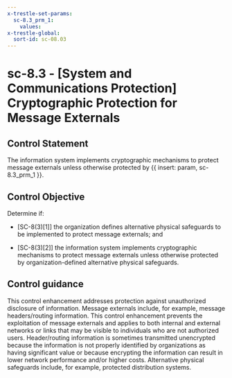 ```yaml
---
x-trestle-set-params:
  sc-8.3_prm_1:
    values:
x-trestle-global:
  sort-id: sc-08.03
---
```


# sc-8.3 - \[System and Communications Protection\] Cryptographic Protection for Message Externals

## Control Statement

The information system implements cryptographic mechanisms to protect message externals unless otherwise protected by {{ insert: param, sc-8.3_prm_1 }}.

## Control Objective

Determine if:

- \[SC-8(3)[1]\] the organization defines alternative physical safeguards to be implemented to protect message externals; and

- \[SC-8(3)[2]\] the information system implements cryptographic mechanisms to protect message externals unless otherwise protected by organization-defined alternative physical safeguards.

## Control guidance

This control enhancement addresses protection against unauthorized disclosure of information. Message externals include, for example, message headers/routing information. This control enhancement prevents the exploitation of message externals and applies to both internal and external networks or links that may be visible to individuals who are not authorized users. Header/routing information is sometimes transmitted unencrypted because the information is not properly identified by organizations as having significant value or because encrypting the information can result in lower network performance and/or higher costs. Alternative physical safeguards include, for example, protected distribution systems.
